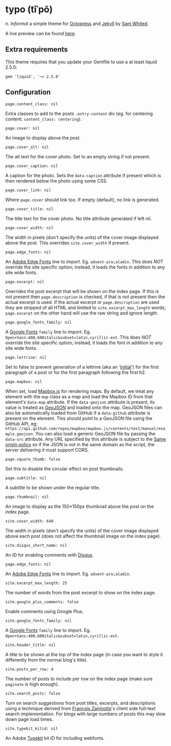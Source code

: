 # typo (tīˈpō)
n. _Informal_ a simple theme for [Octopress](http://octopress.org/) and
[Jekyll](http://jekyllrb.com/) by [Sam Whited](https://samwhited.com).

A live preview can be found [here](https://blog.samwhited.com).

## Extra requirements

This theme requires that you update your Gemfile to use a at least liquid 2.5.0:

    gem 'liquid', '~> 2.5.0'

## Configuration

    page.content_class: nil

Extra classes to add to the posts `.entry-content` div (eg. for centering
content: `content_class: centering`).

    page.cover: nil

An image to display above the post.

    page.cover_alt: nil

The alt text for the cover photo. Set to an empty string if not present.

    page.cover_caption: nil

A caption for the photo. Sets the `data-caption` attribute if present which is
then rendered below the photo using some CSS.

    page.cover_link: nil

Where `page.cover` should link too. If empty (default), no link is generated.

    page.cover_title: nil

The title text for the cover photo. No title attribute generated if left nil.

    page.cover_width: nil

The width in pixels (don't specify the units) of the cover image displayed above
the post. This overrides `site.cover_width` if present.

    page.edge_fonts: nil

An [Adobe Edge Fonts](https://edgewebfonts.adobe.com/) line to import. Eg.
`advent-pro;aladin`. This does _NOT_ override the site specific option; instead,
it loads the fonts in addition to any site wide fonts.

    page.excerpt: nil

Overrides the post excerpt that will be shown on the index page. If this is not
present then `page.description` is checked, if that is not present then the
actual excerpt is used. If the actual excerpt or `page.description` are used
they are stripped of all HTML and limited to `site.excerpt_max_length` words;
`page.excerpt` on the other hand will use the raw string and ignore length.

    page.google_fonts_family: nil

A [Google Fonts](http://www.google.com/fonts#) `family` line to import. Eg.
`Open+Sans:400,600italic&subset=latin,cyrillic-ext`. This does _NOT_ override
the site specific option; instead, it loads the font in addition to any site
wide fonts.

    page.lettrine: nil

Set to false to prevent generation of a lettrine (aka an
'[Initial](https://en.wikipedia.org/wiki/Initial)') for the first paragraph of a
post or for the first paragraph following the first h2.

    page.mapbox: nil

When set, load [Mapbox.js](https://www.mapbox.com/mapbox.js) for rendering maps.
By default, we treat any element with the `map` class as a map and load the
Mapbox ID from that element's `data-map` attribute. If the `data-geojson`
attribute is present, its value is treated as [GeoJSON](http://geojson.org/) and
loaded onto the map. GeoJSON files can also be automatically loaded from GitHub
if a `data-github` attribute is present on the element. This should point to a
GeoJSON file using the GitHub API, eg:
`https://api.github.com/repos/mapbox/mapbox.js/contents/test/manual/example.geojson`.
You can also load a generic GeoJSON file by passing the `data-src` attribute.
Any URL specified by this attribute is subject to the
[Same origin policy](https://en.wikipedia.org/wiki/Same_origin_policy) so if the
JSON is not in the same domain as the script, the server delivering it must
support CORS.

    page.square_thumb: false

Set this to disable the circular effect on post thumbnails.

    page.subtitle: nil

A subtitle to be shown under the regular title.

    page.thumbnail: nil

An image to display as the 150×150px thumbnail above the post on the index page.

    site.cover_width: 640

The width in pixels (don't specify the units) of the cover image displayed above
each post (does not affect the thumbnail image on the index page).

    site.disqus_short_name: nil

An ID for enabling comments with [Disqus](https://disqus.com/).

    page.edge_fonts: nil

An [Adobe Edge Fonts](https://edgewebfonts.adobe.com/) line to import. Eg.
`advent-pro;aladin`.

    site.excerpt_max_length: 25

The number of words from the post excerpt to show on the index page.

    site.google_plus_comments: false

Enable comments using Google Plus.

    site.google_fonts_family: nil

A [Google Fonts](http://www.google.com/fonts#) `family` line to import. Eg.
`Open+Sans:400,600italic&subset=latin,cyrillic-ext`.

    site.header_title: nil

A title to be shown at the top of the index page (in case you want to style it
differently from the normal blog's title).

    site.posts_per_row: 4

The number of posts to include per row on the index page (make sure `paginate`
is high enough).

    site.search_posts: false

Turn on search suggestions from post titles, excerpts, and descriptions using a
technique derived from [François Zaninotto](http://redotheweb.com/2013/05/15/client-side-full-text-search-in-css.html)'s
client side full-text search implementation. For blogs with large numbers of
posts this may slow down page load times.

    site.typekit_kitid: nil

An Adobe [Typekit](https://typekit.com) kit ID for including webfonts.
